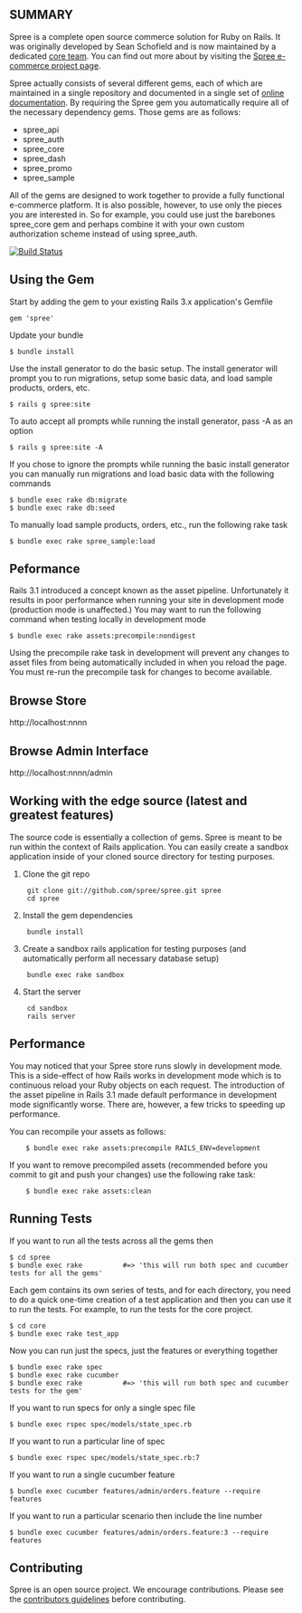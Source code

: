 SUMMARY
-------

Spree is a complete open source commerce solution for Ruby on Rails.  It was originally developed by Sean Schofield
and is now maintained by a dedicated [core team](http://spreecommerce.com/core-team).  You can find out more about
by visiting the [Spree e-commerce project page](http://spreecommerce.com).

Spree actually consists of several different gems, each of which are maintained in a single repository and documented
in a single set of [online documentation](http://spreecommerce.com/documentation).  By requiring the Spree gem you
automatically require all of the necessary dependency gems.  Those gems are as follows:

* spree_api
* spree_auth
* spree_core
* spree_dash
* spree_promo
* spree_sample

All of the gems are designed to work together to provide a fully functional e-commerce platform.  It is also possible,
however, to use only the pieces you are interested in.  So for example, you could use just the barebones spree\_core gem
and perhaps combine it with your own custom authorization scheme instead of using spree_auth.

[![Build Status](https://secure.travis-ci.org/spree/spree.png)](http://travis-ci.org/spree/spree)

Using the Gem
-------------

Start by adding the gem to your existing Rails 3.x application's Gemfile

    gem 'spree'

Update your bundle

    $ bundle install

Use the install generator to do the basic setup. The install generator will prompt you to run migrations, setup some
basic data, and load sample products, orders, etc.

    $ rails g spree:site

To auto accept all prompts while running the install generator, pass -A as an option

	$ rails g spree:site -A

If you chose to ignore the prompts while running the basic install
generator you can manually run migrations and load basic data with the following
commands

    $ bundle exec rake db:migrate
    $ bundle exec rake db:seed

To manually load sample products, orders, etc., run the following rake task

    $ bundle exec rake spree_sample:load

Peformance
----------

Rails 3.1 introduced a concept known as the asset pipeline.  Unfortunately it results in poor performance when running your site in development mode (production mode is unaffected.)  You may want to run the following command when testing locally in development mode

    $ bundle exec rake assets:precompile:nondigest

Using the precompile rake task in development will prevent any changes to asset files from being automatically included in when you reload the page. You must re-run the precompile task for changes to become available.

Browse Store
------------

http://localhost:nnnn

Browse Admin Interface
----------------------

http://localhost:nnnn/admin



Working with the edge source (latest and greatest features)
-----------------------------------------------------------

The source code is essentially a collection of gems.  Spree is meant to be run within the context of Rails application.  You can easily create a sandbox application inside of your cloned source directory for testing purposes.


1. Clone the git repo

        git clone git://github.com/spree/spree.git spree
        cd spree

2. Install the gem dependencies

        bundle install

3. Create a sandbox rails application for testing purposes (and automatically perform all necessary database setup)

        bundle exec rake sandbox

6. Start the server

        cd sandbox
        rails server

Performance
-----------

You may noticed that your Spree store runs slowly in development mode.  This is a side-effect of how Rails works in development mode which is to continuous reload your Ruby objects on each request.  The introduction of the asset pipeline in Rails 3.1 made default performance in development mode significantly worse.  There are, however, a few tricks to speeding up performance.

You can recompile your assets as follows:

        $ bundle exec rake assets:precompile RAILS_ENV=development

If you want to remove precompiled assets (recommended before you commit to git and push your changes) use the following rake task:

        $ bundle exec rake assets:clean



Running Tests
-------------

If you want to run all the tests across all the gems then

    $ cd spree
    $ bundle exec rake          #=> 'this will run both spec and cucumber tests for all the gems'

Each gem contains its own series of tests, and for each directory, you need to do a quick one-time
creation of a test application and then you can use it to run the tests.  For example, to run the
tests for the core project.

    $ cd core
    $ bundle exec rake test_app

Now you can run just the specs, just the features or everything together

    $ bundle exec rake spec
    $ bundle exec rake cucumber
    $ bundle exec rake          #=> 'this will run both spec and cucumber tests for the gem'

If you want to run specs for only a single spec file

    $ bundle exec rspec spec/models/state_spec.rb

If you want to run a particular line of spec

    $ bundle exec rspec spec/models/state_spec.rb:7

If you want to run a single cucumber feature

    $ bundle exec cucumber features/admin/orders.feature --require features

If you want to run a particular scenario then include the line number

    $ bundle exec cucumber features/admin/orders.feature:3 --require features


Contributing
------------

Spree is an open source project.  We encourage contributions.  Please see the [contributors guidelines](http://spreecommerce.com/documentation/contributing_to_spree.html) before contributing.
